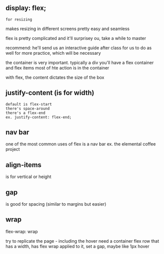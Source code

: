 


## display: flex;
    for resizing
makes resizing in different screens pretty easy and seamless

flex is pretty complicated and it'll surprisey ou, take a while to master

recommend: he'll send us an interactive guide after class for us to do as well for more practice, which will be necessary

the container is very important. typically a div
you'll have a flex container and flex items
most of hte action is in the container

with flex, the content dictates the size of the box

## justify-content (is for width)
    default is flex-start
    there's space-around
    there's a flex-end     
    ex. justify-content: flex-end;

## nav bar
one of the most common uses of flex is a nav bar
ex. the elemental coffee project

## align-items
is for vertical or height

## gap
is good for spacing (similar to margins but easier)

## wrap
flex-wrap: wrap

try to replicate the page - including the hover
need a container
flex row that has a width, has flex wrap applied to it, set a gap, maybe like 1px
hover